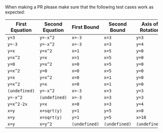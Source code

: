 When making a PR please make sure that the following test cases work as expected:

| First Equation | Second Equation | First Bound | Second Bound | Axis of Rotation |
| -------------- | --------------- | ----------- | ------------ | ---------------- |
| `y=3` | `y=-x^2` | `x=-3` | `x=3` | `y=3` |
| `y=-3` | `y=-x^2` | `x=-3` | `x=3` | `y=4` |
| `y=x` | `y=x^2` | `x=1` | `x=5` | `y=0` |
| `y=x^2` | `y=x` | `x=1` | `x=5` | `y=0` |
| `y=0` | `y=x^2` | `x=0` | `x=5` | `y=0` |
| `y=x^2` | `y=0` | `x=0` | `x=5` | `y=0` |
| `y=x` | `y=x^2` | `x=0` | `x=1` | `y=0` |
| `y=x^2` | `y=x` | `x=0` | `x=1` | `y=0` |
| `(undefined)` | `y=-x^2` | `x=-3` | `x=3` | `y=3` |
| `y=-x^2` | `(undefined)` | `x=-3` | `x=3` | `y=3` |
| `y=x^2-2x` | `y=x` | `x=0` | `x=3` | `y=4` |
| `x=y` | `x=sqrt(y)` | `y=1` | `y=5` | `x=0` |
| `x=y` | `x=sqrt(y)` | `y=1` | `y=5` | `x=10` |
| `x=y` | `x=y^2` | `(undefined)` | `(undefined)` | `(undefined)`
